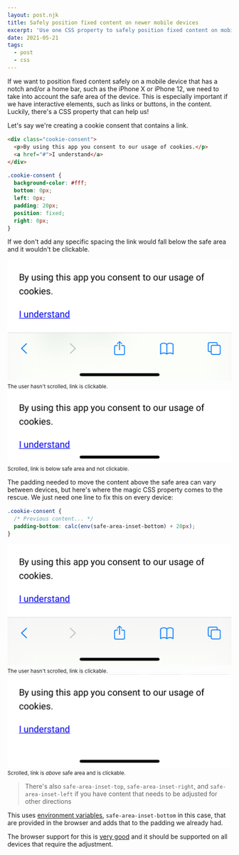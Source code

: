 ```yaml
---
layout: post.njk
title: Safely position fixed content on newer mobile devices
excerpt: 'Use one CSS property to safely position fixed content on mobile devices with notches and home bars'
date: 2021-05-21
tags:
  - post
  - css
---
```


If we want to position fixed content safely on a mobile device that has a
notch and/or a home bar, such as the iPhone X or iPhone 12, we need to take into account the safe
area of the device. This is especially important if we have interactive
elements, such as links or buttons, in the content. Luckily, there's a CSS property that can help us!

Let's say we're creating a cookie consent that contains a link.

```html
<div class="cookie-consent">
  <p>By using this app you consent to our usage of cookies.</p>
  <a href="#">I understand</a>
</div>
```

```css
.cookie-consent {
  background-color: #fff;
  bottom: 0px;
  left: 0px;
  padding: 20px;
  position: fixed;
  right: 0px;
}
```

If we don't add any specific spacing the link would fall below the safe area and it wouldn't be clickable.

<div class="flex flex-col items-end mt-8 mb-4 md:flex-row gap-5">
  <div class="flex flex-col items-center">
    <img class="!my-0" alt="User hasn't scrolled and the link is clickable" src="/assets/without-safe-area.png" />
    <small class="block mt-4 text-center text-gray-700 dark:text-gray-400">The user hasn't scrolled, link is clickable.</small>
  </div>
  <div class="flex flex-col items-center">
    <img class="!my-0" alt="User has scrolled and the link is below the safe area and not clickable" src="/assets/without-safe-area-scrolled.png" />
    <small class="block mt-4 text-center text-gray-700 dark:text-gray-400">Scrolled, link is below safe area and not clickable.</small>
  </div>
</div>

The padding needed to move the content above the safe area can vary between devices, but here's where the magic
CSS property comes to the rescue. We just need one line to fix this on every device:

```css
.cookie-consent {
  /* Previous content... */
  padding-bottom: calc(env(safe-area-inset-bottom) + 20px);
}
```

<div class="flex flex-col items-end mt-8 mb-4 md:flex-row gap-5">
  <div class="flex flex-col items-center">
    <img class="!my-0" alt="User hasn't scrolled and the link is clickable" src="/assets/with-safe-area.png" />
    <small class="block mt-4 text-center text-gray-700 dark:text-gray-400">The user hasn't scrolled, link is clickable.</small>
  </div>
  <div class="flex flex-col items-center">
    <img class="!my-0" alt="User has scrolled and the link is above the safe area and is clickable" src="/assets/with-safe-area-scrolled.png" />
    <small class="block mt-4 text-center text-gray-700 dark:text-gray-400">Scrolled, link is <em class="font-italic">above</em> safe area and is clickable.</small>
  </div>
</div>

> There's also `safe-area-inset-top`, `safe-area-inset-right`, and `safe-area-inset-left` if you have content that needs to be adjusted for other directions

This uses [environment variables](<https://developer.mozilla.org/en-US/docs/Web/CSS/env()>), `safe-area-inset-bottom` in this
case, that are provided in the browser and adds that to the padding we already had.

The browser support for this is [very good](https://caniuse.com/css-env-function) and
it should be supported on all devices that require the adjustment.

